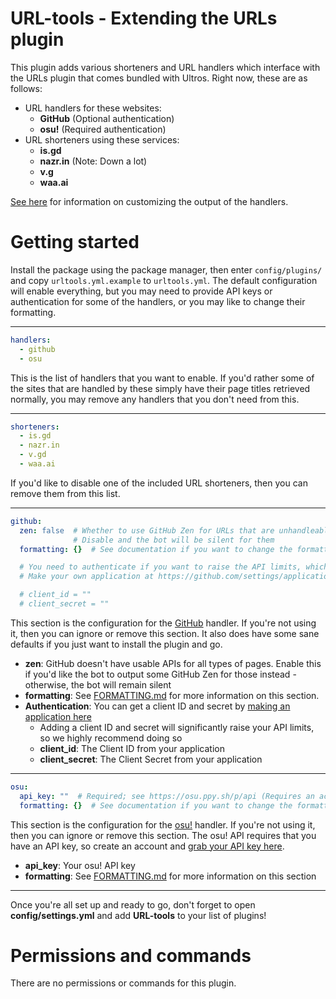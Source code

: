 URL-tools - Extending the URLs plugin
=====================================

This plugin adds various shorteners and URL handlers which interface with the
URLs plugin that comes bundled with Ultros. Right now, these are as follows:

* URL handlers for these websites:
    * **GitHub** (Optional authentication)
    * **osu!** (Required authentication)
* URL shorteners using these services:
    * **is.gd**
    * **nazr.in** (Note: Down a lot)
    * **v.g**
    * **waa.ai**

[See here](FORMATTING.md) for information on customizing the output of the
handlers.

Getting started
===============

Install the package using the package manager, then enter `config/plugins/` and
copy `urltools.yml.example` to `urltools.yml`. The default configuration will
enable everything, but you may need to provide API keys or authentication for
some of the handlers, or you may like to change their formatting.

---

```yml
handlers:
  - github
  - osu
```

This is the list of handlers that you want to enable. If you'd rather some of
the sites that are handled by these simply have their page titles retrieved
normally, you may remove any handlers that you don't need from this.

---

```yaml
shorteners:
  - is.gd
  - nazr.in
  - v.gd
  - waa.ai
```

If you'd like to disable one of the included URL shorteners, then you can remove
them from this list.

---

```yaml
github:
  zen: false  # Whether to use GitHub Zen for URLs that are unhandleable
              # Disable and the bot will be silent for them
  formatting: {}  # See documentation if you want to change the formatting and remember to prefix each value  with !!python/unicode

  # You need to authenticate if you want to raise the API limits, which is highly recommended.
  # Make your own application at https://github.com/settings/applications/new and enter the client ID and secret here.

  # client_id = ""
  # client_secret = ""
```

This section is the configuration for the [GitHub](https://github.com) handler. If you're not using it,
then you can ignore or remove this section. It also does have some sane defaults if you
just want to install the plugin and go.

* **zen**: GitHub doesn't have usable APIs for all types of pages. Enable this 
  if you'd like the bot to output some GitHub Zen for those instead - otherwise, 
  the bot will remain silent
* **formatting**: See [FORMATTING.md](FORMATTING.md) for more information on this section.
* **Authentication**: You can get a client ID and secret by [making an application here](https://github.com/settings/applications/new)
    * Adding a client ID and secret will significantly raise your API limits, so we highly recommend doing so
    * **client_id**: The Client ID from your application
    * **client_secret**: The Client Secret from your application

---

```yaml
osu:
  api_key: ""  # Required; see https://osu.ppy.sh/p/api (Requires an account)
  formatting: {}  # See documentation if you want to change the formatting and remember to prefix each value  with !!python/unicode
```

This section is the configuration for the [osu!](https://osu.ppy.sh) handler. If you're not using it,
then you can ignore or remove this section. The osu! API requires that you have an
API key, so create an account and [grab your API key here](https://osu.ppy.sh/p/api).

* **api_key**: Your osu! API key
* **formatting**: See [FORMATTING.md](FORMATTING.md) for more information on this section

---

Once you're all set up and ready to go, don't forget to open **config/settings.yml** and add
**URL-tools** to your list of plugins!

Permissions and commands
========================

There are no permissions or commands for this plugin.
